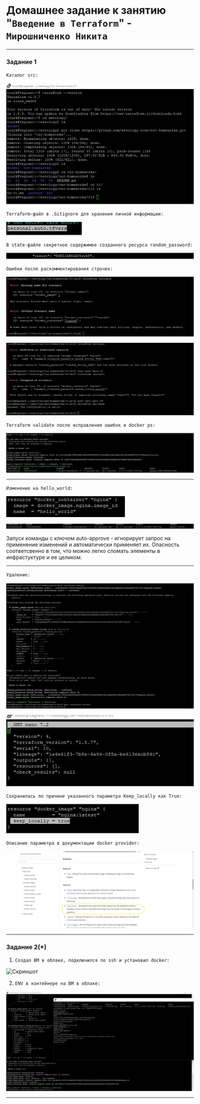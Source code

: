 # Домашнее задание к занятию "`Введение в Terraform`" - `Мирошниченко Никита`

---
### Задание 1

`Каталог src: `

![Скриншот](https://github.com/Tourker/Git_HW/blob/main/HW_terraform/img/01/z1_1.jpg)

`Terraform-файл в .Gitignore для хранения личной информации: `

![Скриншот](https://github.com/Tourker/Git_HW/blob/main/HW_terraform/img/01/z1_2_gitignore.jpg)

` В state-файле секретное содержимое созданного ресурса random_password: `

![Скриншот](https://github.com/Tourker/Git_HW/blob/main/HW_terraform/img/01/z1_3_password.jpg)

`Ошибки после раскомментирования строчек: `

![Скриншот](https://github.com/Tourker/Git_HW/blob/main/HW_terraform/img/01/z1_4_errors.jpg)

![Скриншот](https://github.com/Tourker/Git_HW/blob/main/HW_terraform/img/01/z1_4_errors_2.jpg)

`Terraform validate после исправления ошибок и docker ps: `

![Скриншот](https://github.com/Tourker/Git_HW/blob/main/HW_terraform/img/01/z1_5_correct.jpg)

---

`Изменение на hello_world: `

![Скриншот](https://github.com/Tourker/Git_HW/blob/main/HW_terraform/img/01/z1_6_hello_world_2.jpg)

![Скриншот](https://github.com/Tourker/Git_HW/blob/main/HW_terraform/img/01/z1_6_hello_world.jpg)


Запуск команды с ключом auto-approve - игнорирует запрос на применение изменений и автоматически применяет их. Опасность соответсвенно в том, что можно легко сломать элементы в инфрастуктуре и ее целиком.

---

`Удаление: `

![Скриншот](https://github.com/Tourker/Git_HW/blob/main/HW_terraform/img/01/z1_7_destroy.jpg)

![Скриншот](https://github.com/Tourker/Git_HW/blob/main/HW_terraform/img/01/z1_7_tfstate.jpg)

`Сохранилась по причине указанного параметра Keep_locally как True: `

![Скриншот](https://github.com/Tourker/Git_HW/blob/main/HW_terraform/img/01/z1_8_keep_locally.jpg)

`Описание параметра в документации docker provider: `

![Скриншот](https://github.com/Tourker/Git_HW/blob/main/HW_terraform/img/01/z1_8_keep_locally_doc.jpg)


---

### Задание 2(*)

1. `Создал ВМ в облаке, подключился по ssh и установил docker: `

![Скриншот](https://github.com/Tourker/Git_HW/blob/main/HW_terraform/img/01/z1_2.jpg)

2. `ENV в контейнере на ВМ в облаке: `

![Скриншот](https://github.com/Tourker/Git_HW/blob/main/HW_terraform/img/01/z2_container.jpg)

---